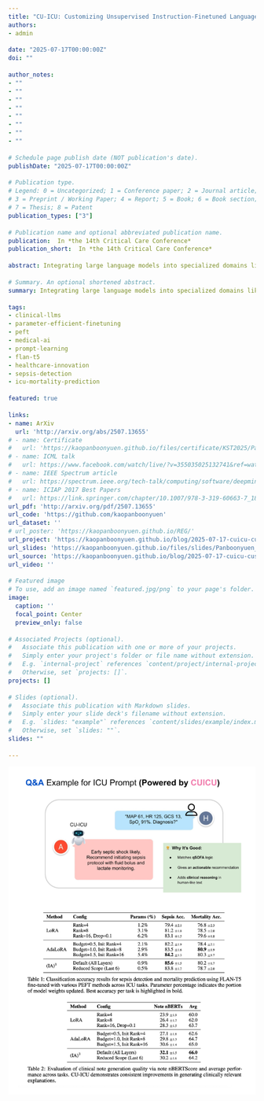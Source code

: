 ```yaml
---
title: "CU-ICU: Customizing Unsupervised Instruction-Finetuned Language Models for ICU Datasets via Text-to-Text Transfer Transformer"
authors:
- admin

date: "2025-07-17T00:00:00Z"
doi: ""

author_notes:
- ""
- ""
- ""
- ""
- ""
- ""
- ""
- ""

# Schedule page publish date (NOT publication's date).
publishDate: "2025-07-17T00:00:00Z"

# Publication type.
# Legend: 0 = Uncategorized; 1 = Conference paper; 2 = Journal article;
# 3 = Preprint / Working Paper; 4 = Report; 5 = Book; 6 = Book section;
# 7 = Thesis; 8 = Patent
publication_types: ["3"]

# Publication name and optional abbreviated publication name.
publication:  In *the 14th Critical Care Conference*
publication_short:  In *the 14th Critical Care Conference*

abstract: Integrating large language models into specialized domains like healthcare presents unique challenges, including domain adaptation and limited labeled data. We introduce CU-ICU, a method for customizing unsupervised instruction-finetuned language models for ICU datasets by leveraging the Text-to-Text Transfer Transformer (T5) architecture. CU-ICU employs a sparse fine-tuning approach that combines few-shot prompting with selective parameter updates, enabling efficient adaptation with minimal supervision. Our evaluation across critical ICU tasks—early sepsis detection, mortality prediction, and clinical note generation—demonstrates that CU-ICU consistently improves predictive accuracy and interpretability over standard fine-tuning methods. Notably, CU-ICU achieves up to a 15% increase in sepsis detection accuracy and a 20% enhancement in generating clinically relevant explanations while updating fewer than 1% of model parameters in its most efficient configuration. These results establish CU-ICU as a scalable, low-overhead solution for delivering accurate and interpretable clinical decision support in real-world ICU environments.

# Summary. An optional shortened abstract.
summary: Integrating large language models into specialized domains like healthcare presents unique challenges, including domain adaptation and limited labeled data. We introduce CU-ICU, a method for customizing unsupervised instruction-finetuned language models for ICU datasets by leveraging the Text-to-Text Transfer Transformer (T5) architecture. CU-ICU employs a sparse fine-tuning approach that combines few-shot prompting with selective parameter updates, enabling efficient adaptation with minimal supervision. Our evaluation across critical ICU tasks—early sepsis detection, mortality prediction, and clinical note generation—demonstrates that CU-ICU consistently improves predictive accuracy and interpretability over standard fine-tuning methods. Notably, CU-ICU achieves up to a 15% increase in sepsis detection accuracy and a 20% enhancement in generating clinically relevant explanations while updating fewer than 1% of model parameters in its most efficient configuration. These results establish CU-ICU as a scalable, low-overhead solution for delivering accurate and interpretable clinical decision support in real-world ICU environments.

tags:
- clinical-llms  
- parameter-efficient-finetuning  
- peft  
- medical-ai  
- prompt-learning  
- flan-t5  
- healthcare-innovation  
- sepsis-detection  
- icu-mortality-prediction  

featured: true

links:
- name: ArXiv
  url: 'http://arxiv.org/abs/2507.13655'
# - name: Certificate
#   url: 'https://kaopanboonyuen.github.io/files/certificate/KST2025/Panboonyuen-Certificate-of-Contributions-53.pdf'
# - name: ICML talk
#   url: https://www.facebook.com/watch/live/?v=355035025132741&ref=watch_permalink
# - name: IEEE Spectrum article
#   url: https://spectrum.ieee.org/tech-talk/computing/software/deepmind-teaches-ai-teamwork
# - name: ICIAP 2017 Best Papers
#   url: https://link.springer.com/chapter/10.1007/978-3-319-60663-7_18
url_pdf: 'http://arxiv.org/pdf/2507.13655'
url_code: 'https://github.com/kaopanboonyuen'
url_dataset: ''
# url_poster: 'https://kaopanboonyuen.github.io/REG/'
url_project: 'https://kaopanboonyuen.github.io/blog/2025-07-17-cuicu-customizing-unsupervised-instruction-finetuned-language-models/'
url_slides: 'https://kaopanboonyuen.github.io/files/slides/Panboonyuen_CUICU_TSCCM2025_Slide.pdf'
url_source: 'https://kaopanboonyuen.github.io/blog/2025-07-17-cuicu-customizing-unsupervised-instruction-finetuned-language-models/'
url_video: ''

# Featured image
# To use, add an image named `featured.jpg/png` to your page's folder. 
image:
  caption: ''
  focal_point: Center
  preview_only: false

# Associated Projects (optional).
#   Associate this publication with one or more of your projects.
#   Simply enter your project's folder or file name without extension.
#   E.g. `internal-project` references `content/project/internal-project/index.md`.
#   Otherwise, set `projects: []`.
projects: []

# Slides (optional).
#   Associate this publication with Markdown slides.
#   Simply enter your slide deck's filename without extension.
#   E.g. `slides: "example"` references `content/slides/example/index.md`.
#   Otherwise, set `slides: ""`.
slides: ""

---
```


![](compact.png)
